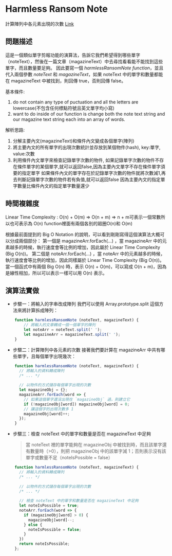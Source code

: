 # Harmless Ransom Note
計算陣列中各元素出現的次數 [Link](https://pjchender.blogspot.tw/2017/09/harmless-ransom-note.html)

## 問題描述
這是一個類似單字剪報功能的演算法，告訴它我們希望得到哪些單字（noteText），然後在一篇文章（magazineText）中去尋找看看能不能找到這些單字，而且數量要足夠。
因此要寫一個 *harmlessRansomNote function*，並且代入兩個參數 *noteText* 和 *magazineText*，如果 noteText 中的單字和數量都能在 magazineText 中被找到，則回傳 true，否則回傳 false。

基本條件:
1. do not contain any type of puctuation and all the letters are lowercase(不包含任何標點符號且英文單字均小寫)
2. want to do inside of our function is change both the note text string and our magazine text string each into an array of words.

解析思路:
1. 分解主要內文(magazineText)和條件內文變成各個單字(陣列)
2. 將主要內文的所有單字的出現次數統計並存放到某個物件(hash), key:單字, value:次數
3. 利用條件內文單字來檢查記錄單字次數的物件,
   如果記錄單字次數的物件不存在條件單字的某個單字,就可以返回false,因為主要內文單字不存在條件單字須要的指定單字
   如果條件內文的單字存在於記錄單字次數的物件就將次數減1,再去判斷記錄單字次數的物件若有負值,就可以返回false
   因為主要內文的指定單字數量比條件內文的指定單字數量還少

## 時間複雜度
Linear Time Complexity : O(n) + O(m) => O(n + m) => n + m可表示一個常數所以也可表示為 O(n)
function裡面有兩個各別的廻圈O(n)和 O(m)

根據最前面提到的 Big O Notation 的說明，可以看到剛剛寫得這個演算法大概可以分成兩個部分：
第一個是 magazineArr.forEach(...) ，當 magazineArr 中的元素越多的時候，執行速度會等比例的增加，因此屬於 Linear Time Complexity (Big O(n))。
第二個是 noteArr.forEach(...) ，當 noteArr 中的元素越多的時候，執行速度會等比例的增加，因此同樣屬於 Linear Time Complexity (Big O(n))。
當一個函式中有兩個 Big O(n) 時，表示 O(n) + O(m)，可以寫成 O(n + m)，因為是線性相加，所以可以表示一樣可以用 O(n) 表示。

## 演算法實做
* 步驟一：將輸入的字串改成陣列
  我們可以使用 Array.prototype.split 這個方法來將計算拆成陣列：

```javascript
    function harmlessRansomNote (noteText, magazineText) {
        // 將輸入的文章轉成一個一個單字的陣列
        let noteArr = noteText.split(' ');
        let magazineArr = magazineText.split(' ');
    }
```

* 步驟二：計算陣列中各元素的次數
  接著我們要計算在 magazineArr 中共有哪些單字，且每個單字出現幾次：

```javascript
    function harmlessRansomNote (noteText, magazineText) {
      // 將輸入的資料轉成陣列
      /* ... */
  
      // 以物件的方式儲存每個單字出現的次數
      let magazineObj = {};
      magazineArr.forEach(word => {
        // 如果這個單字還沒出現在 `magazineObj` 過，則建立它
        if (!magazineObj[word]) magazineObj[word] = 0;
        // 讓這個字的出現次數多 1
        magazineObj[word]++;
      });
    }
```

* 步驟三：檢查 noteText 中的單字和數量是否在 magazineText 中足夠
  > 當 noteText 裡的單字能夠在 magazineObj 中被找到時，而且該單字還有數量時（>0），則把 magazineObj 中的該單字減 1；否則表示沒有該單字或數量不足（noteIsPossible = false）

```javascript
    function harmlessRansomNote (noteText, magazineText) {
      // 將輸入的資料轉成陣列
      /* ... */
  
      // 以物件的方式儲存每個單字出現的次數
      /* ... */
  
      // 檢查 noteText 中的單字和數量是否在 magazineText 中足夠
      let noteIsPossible = true;
      noteArr.forEach(word => {
        if (magazineObj[word] > 0) {
          magazineObj[word]--;
        } else {
          noteIsPossible = false;
        }
      })
      return noteIsPossible;
    };

```